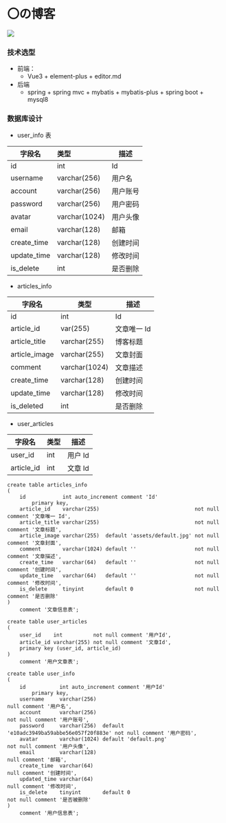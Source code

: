 # 〇の博客

![](https://zero-img-1314223587.cos.ap-shanghai.myqcloud.com/blog/requirement/%E9%9B%A8%C2%B7%E5%BF%86.png)

### 技术选型

- 前端：
  - Vue3 + element-plus + editor.md
- 后端
  - spring + spring mvc + mybatis + mybatis-plus + spring boot + mysql8

### 数据库设计

- user_info 表

| 字段名      | 类型          | 描述     |
| ----------- | :------------ | -------- |
| id          | int           | Id       |
| username    | varchar(256)  | 用户名   |
| account     | varchar(256)  | 用户账号 |
| password    | varchar(256)  | 用户密码 |
| avatar      | varchar(1024) | 用户头像 |
| email       | varchar(128)  | 邮箱     |
| create_time | varchar(128)  | 创建时间 |
| update_time | varchar(128)  | 修改时间 |
| is_delete   | int           | 是否删除 |

- articles_info

| 字段名        | 类型          | 描述        |
| ------------- | ------------- | ----------- |
| id            | int           | Id          |
| article_id    | var(255)      | 文章唯一 Id |
| article_title | varchar(255)  | 博客标题    |
| article_image | varchar(255)  | 文章封面    |
| comment       | varchar(1024) | 文章描述    |
| create_time   | varchar(128)  | 创建时间    |
| update_time   | varchar(128)  | 修改时间    |
| is_deleted    | int           | 是否删除    |

- user_articles

| 字段名     | 类型 | 描述    |
| ---------- | ---- | ------- |
| user_id    | int  | 用户 Id |
| article_id | int  | 文章 Id |



```mysql
create table articles_info
(
    id            int auto_increment comment 'Id'
        primary key,
    article_id    varchar(255)                               not null comment '文章唯一 Id',
    article_title varchar(255)                               not null comment '文章标题',
    article_image varchar(255)  default 'assets/default.jpg' not null comment '文章封面',
    comment       varchar(1024) default ''                   not null comment '文章描述',
    create_time   varchar(64)   default ''                   not null comment '创建时间',
    update_time   varchar(64)   default ''                   not null comment '修改时间',
    is_delete     tinyint       default 0                    not null comment '是否删除'
)
    comment '文章信息表';

create table user_articles
(
    user_id    int          not null comment '用户Id',
    article_id varchar(255) not null comment '文章Id',
    primary key (user_id, article_id)
)
    comment '用户文章表';

create table user_info
(
    id           int auto_increment comment '用户Id'
        primary key,
    username     varchar(256)                                             null comment '用户名',
    account      varchar(256)                                             not null comment '用户账号',
    password     varchar(256)  default 'e10adc3949ba59abbe56e057f20f883e' not null comment '用户密码',
    avatar       varchar(1024) default 'default.png'                      not null comment '用户头像',
    email        varchar(128)                                             null comment '邮箱',
    create_time  varchar(64)                                              null comment '创建时间',
    updated_time varchar(64)                                              null comment '修改时间',
    is_delete    tinyint       default 0                                  not null comment '是否被删除'
)
    comment '用户信息表';
```

